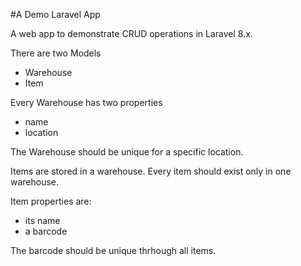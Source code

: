 #A Demo Laravel App

A web app to demonstrate CRUD operations in Laravel 8.x.

There are two Models
* Warehouse
* Item

Every Warehouse has two properties
* name
* location

The Warehouse should be unique for a specific location.

Items are stored in a warehouse.
Every item should exist only in one warehouse.

Item properties are:
* its name 
* a barcode

The barcode should be unique thrhough all items.
